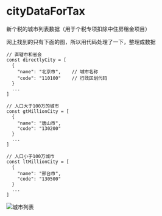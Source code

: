 # cityDataForTax

新个税的城市列表数据（用于个税专项扣除中住房租金项目）

网上找到的只有下面的图，所以用代码处理了一下，整理成数据

```
// 直辖市和省会
const directlyCity = [
  {
    "name": "北京市",    // 城市名称
    "code": "110100"    // 行政区划代码
  }
  ...
]

// 人口大于100万的城市
const gtMillionCity = [
  {
    "name": "唐山市",
    "code": "130200"
  }
  ...
]

// 人口小于100万城市
const ltMillionCity = [
  {
    "name": "邢台市",
    "code": "130500"
  }
  ...
]
```

![城市列表](https://a4.qpic.cn/psb?/V10bFcpb0zylvj/S584hXU9cca.SFtYyqFLD1Dw0SERO6dhP2NeyTV7rGQ!/b/dL8AAAAAAAAA&ek=1&kp=1&pt=0&bo=hAVXAwAAAAADV6c!&tl=1&vuin=2049098483&tm=1550804400&sce=60-2-2&rf=viewer_4)

